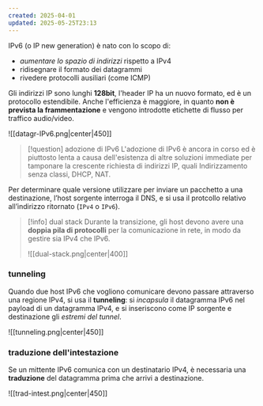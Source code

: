 ```yaml
---
created: 2025-04-01
updated: 2025-05-25T23:13
---
```

IPv6 (o IP new generation) è nato con lo scopo di:
- *aumentare lo spazio di indirizzi* rispetto a IPv4
- ridisegnare il formato dei datagrammi
- rivedere protocolli ausiliari (come ICMP)

Gli indirizzi IP sono lunghi **128bit**, l'header IP ha un nuovo formato, ed è un protocollo estendibile. Anche l'efficienza è maggiore, in quanto **non è prevista la frammentazione** e vengono introdotte etichette di flusso per traffico audio/video.

![[datagr-IPv6.png|center|450]]

>[!question] adozione di IPv6
>L'adozione di IPv6 è ancora in corso ed è piuttosto lenta a causa dell'esistenza di altre soluzioni immediate per tamponare la crescente richiesta di indirizzi IP, quali Indirizzamento senza classi, DHCP, NAT.

Per determinare quale versione utilizzare per inviare un pacchetto a una destinazione, l’host sorgente interroga il DNS, e si usa il protcollo relativo all’indirizzo ritornato (`IPv4` o `IPv6`).

>[!info] dual stack
>Durante la transizione, gli host devono avere una **doppia pila di protocolli** per la comunicazione in rete, in modo da gestire sia IPv4 che IPv6.
>
>![[dual-stack.png|center|400]]

### tunneling
Quando due host IPv6 che vogliono comunicare devono passare attraverso una regione IPv4, si usa il **tunneling**: si *incapsula* il datagramma IPv6 nel payload di un datagramma IPv4, e si inseriscono come IP sorgente e destinazione gli *estremi del tunnel*.

![[tunneling.png|center|450]]

### traduzione dell'intestazione
Se un mittente IPv6 comunica con un destinatario IPv4, è necessaria una **traduzione** del datagramma prima che arrivi a destinazione.

![[trad-intest.png|center|450]]